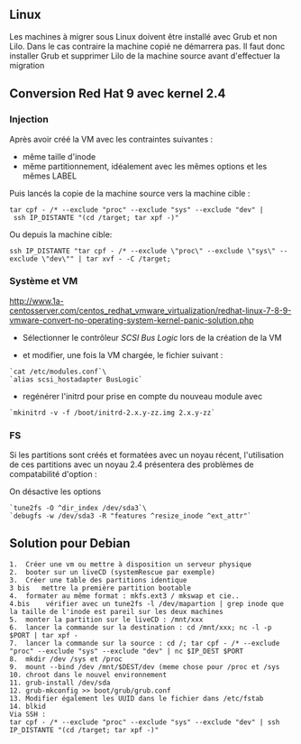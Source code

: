 Linux
-----

Les machines à migrer sous Linux doivent être installé avec Grub et non
Lilo. Dans le cas contraire la machine copié ne démarrera pas. Il faut
donc installer Grub et supprimer Lilo de la machine source avant
d'effectuer la migration

Conversion Red Hat 9 avec kernel 2.4
------------------------------------

### Injection

Après avoir créé la VM avec les contraintes suivantes :

-   même taille d'inode
-   même partitionnement, idéalement avec les mêmes options et les mêmes
    LABEL

Puis lancés la copie de la machine source vers la machine cible :

`tar cpf - /* --exclude "proc" --exclude "sys" --exclude "dev" | ssh IP_DISTANTE "(cd /target; tar xpf -)"`

Ou depuis la machine cible:

`ssh IP_DISTANTE "tar cpf - /* --exclude \"proc\" --exclude \"sys\" --exclude \"dev\"" | tar xvf - -C /target;`

### Système et VM

<http://www.1a-centosserver.com/centos_redhat_vmware_virtualization/redhat-linux-7-8-9-vmware-convert-no-operating-system-kernel-panic-solution.php>

-   Sélectionner le contrôleur *SCSI* *Bus Logic* lors de la création de
    la VM

-   et modifier, une fois la VM chargée, le fichier suivant :
```
`cat /etc/modules.conf`\
`alias scsi_hostadapter BusLogic`
```
-   regénérer l'initrd pour prise en compte du nouveau module avec
```
`mkinitrd -v -f /boot/initrd-2.x.y-zz.img 2.x.y-zz`
```
### FS

Si les partitions sont créés et formatées avec un noyau récent,
l'utilisation de ces partitions avec un noyau 2.4 présentera des
problèmes de compatabilité d'option :

On désactive les options
```
`tune2fs -O ^dir_index /dev/sda3`\
`debugfs -w /dev/sda3 -R "features ^resize_inode ^ext_attr"`
```
Solution pour Debian
--------------------

    1.  Créer une vm ou mettre à disposition un serveur physique
    2.  booter sur un liveCD (systemRescue par exemple)
    3.  Créer une table des partitions identique
    3 bis   mettre la première partition bootable 
    4.  formater au même format : mkfs.ext3 / mkswap et cie.. 
    4.bis    vérifier avec un tune2fs -l /dev/mapartion | grep inode que la taille de l'inode est pareil sur les deux machines 
    5.  monter la partition sur le liveCD : /mnt/xxx
    6.  lancer la commande sur la destination : cd /mnt/xxx; nc -l -p $PORT | tar xpf -
    7.  lancer la commande sur la source : cd /; tar cpf - /* --exclude "proc" --exclude "sys" --exclude "dev" | nc $IP_DEST $PORT
    8.  mkdir /dev /sys et /proc
    9.  mount --bind /dev /mnt/$DEST/dev (meme chose pour /proc et /sys
    10. chroot dans le nouvel environnement
    11. grub-install /dev/sda
    12. grub-mkconfig >> boot/grub/grub.conf
    13. Modifier également les UUID dans le fichier dans /etc/fstab 
    14. blkid
    Via SSH :
    tar cpf - /* --exclude "proc" --exclude "sys" --exclude "dev" | ssh IP_DISTANTE "(cd /target; tar xpf -)"
